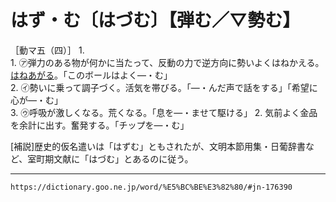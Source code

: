 # はず・む〔はづむ〕【弾む／▽勢む】

［動マ五（四）］
1.      
    1.  ㋐弾力のある物が何かに当たって、反動の力で逆方向に勢いよくはねかえる。[はねあがる](はねあがる（跳ね上がる）)。「このボールはよく―・む」        
    2.  ㋑勢いに乗って調子づく。活気を帯びる。「―・んだ声で話をする」「希望に心が―・む」        
    3.  ㋒呼吸が激しくなる。荒くなる。「息を―・ませて駆ける」
2. 気前よく金品を余計に出す。奮発する。「チップを―・む」
    

\[補説\]歴史的仮名遣いは「はずむ」ともされたが、文明本節用集・日葡辞書など、室町期文献に「はづむ」とあるのに従う。

---
`https://dictionary.goo.ne.jp/word/%E5%BC%BE%E3%82%80/#jn-176390`